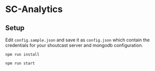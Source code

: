 # SC-Analytics
## Setup

Edit `config.sample.json` and save it as `config.json` which contain the credentials for your shoutcast server and mongodb configuration.

`npm run install`

`npm run start` 

